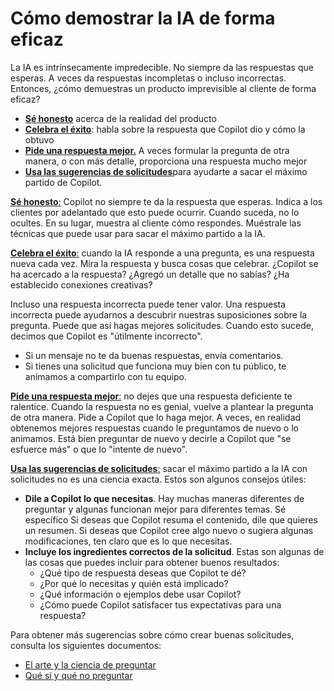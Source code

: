 # Cómo demostrar la IA de forma eficaz
La IA es intrínsecamente impredecible. No siempre da las respuestas que esperas. A veces da respuestas incompletas o incluso incorrectas. Entonces, ¿cómo demuestras un producto imprevisible al cliente de forma eficaz?
- <ins>**Sé honesto**</ins>  acerca de la realidad del producto
- <ins>**Celebra el éxito**</ins>: habla sobre la respuesta que Copilot dio y cómo la obtuvo
- <ins>**Pide una respuesta mejor.**</ins> A veces formular la pregunta de otra manera, o con más detalle, proporciona una respuesta mucho mejor
- <ins>**Usa las sugerencias de solicitudes**</ins>para ayudarte a sacar el máximo partido de Copilot. 

<ins>**Sé honesto**:</ins> Copilot no siempre te da la respuesta que esperas. Indica a los clientes por adelantado que esto puede ocurrir. Cuando suceda, no lo ocultes. En su lugar, muestra al cliente cómo respondes. Muéstrale las técnicas que puede usar para sacar el máximo partido a la IA.

<ins>**Celebra el éxito**:</ins> cuando la IA responde a una pregunta, es una respuesta nueva cada vez. Mira la respuesta y busca cosas que celebrar. ¿Copilot se ha acercado a la respuesta? ¿Agregó un detalle que no sabías? ¿Ha establecido conexiones creativas?

Incluso una respuesta incorrecta puede tener valor. Una respuesta incorrecta puede ayudarnos a descubrir nuestras suposiciones sobre la pregunta. Puede que así hagas mejores solicitudes. Cuando esto sucede, decimos que Copilot es "útilmente incorrecto".
- Si un mensaje no te da buenas respuestas, envía comentarios.
- Si tienes una solicitud que funciona muy bien con tu público, te animamos a compartirlo con tu equipo.

<ins>**Pide una respuesta mejor**:</ins> no dejes que una respuesta deficiente te ralentice. Cuando la respuesta no es genial, vuelve a plantear la pregunta de otra manera. Pide a Copilot que lo haga mejor. A veces, en realidad obtenemos mejores respuestas cuando le preguntamos de nuevo o lo animamos. Está bien preguntar de nuevo y decirle a Copilot que "se esfuerce más" o que lo "intente de nuevo".

<ins>**Usa las sugerencias de solicitudes**:</ins> sacar el máximo partido a la IA con solicitudes no es una ciencia exacta. Estos son algunos consejos útiles:
- **Dile a Copilot lo que necesitas**. Hay muchas maneras diferentes de preguntar y algunas funcionan mejor para diferentes temas. Sé específico Si deseas que Copilot resuma el contenido, díle que quieres un resumen. Si deseas que Copilot cree algo nuevo o sugiera algunas modificaciones, ten claro que es lo que necesitas.
- **Incluye los ingredientes correctos de la solicitud**. Estas son algunas de las cosas que puedes incluir para obtener buenos resultados:
    - ¿Qué tipo de respuesta deseas que Copilot te dé?
    - ¿Por qué lo necesitas y quién está implicado?
    - ¿Qué información o ejemplos debe usar Copilot?
    - ¿Cómo puede Copilot satisfacer tus expectativas para una respuesta?

Para obtener más sugerencias sobre cómo crear buenas solicitudes, consulta los siguientes documentos:
- [El arte y la ciencia de preguntar](https://adoption.microsoft.com/files/copilot/Prompt-ingredients-one-pager.pdf)
- [Qué sí y qué no preguntar](https://adoption.microsoft.com/files/copilot/Prompt-dos-and-donts-one-pager.pdf)